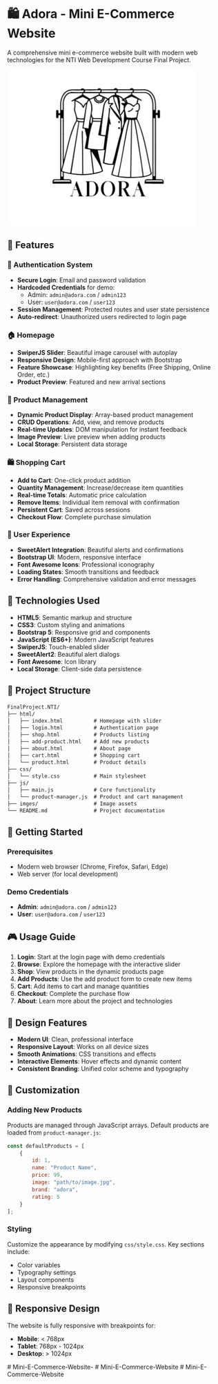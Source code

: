 # 🛍️ Adora - Mini E-Commerce Website

A comprehensive mini e-commerce website built with modern web technologies for the NTI Web Development Course Final Project.

![Adora Logo](imges/ADORA%20LOGO-preview.png)

## 🌟 Features

### 🔐 Authentication System
- **Secure Login**: Email and password validation
- **Hardcoded Credentials** for demo:
  - Admin: `admin@adora.com` / `admin123`
  - User: `user@adora.com` / `user123`
- **Session Management**: Protected routes and user state persistence
- **Auto-redirect**: Unauthorized users redirected to login page

### 🏠 Homepage
- **SwiperJS Slider**: Beautiful image carousel with autoplay
- **Responsive Design**: Mobile-first approach with Bootstrap
- **Feature Showcase**: Highlighting key benefits (Free Shipping, Online Order, etc.)
- **Product Preview**: Featured and new arrival sections

### 🛒 Product Management
- **Dynamic Product Display**: Array-based product management
- **CRUD Operations**: Add, view, and remove products
- **Real-time Updates**: DOM manipulation for instant feedback
- **Image Preview**: Live preview when adding products
- **Local Storage**: Persistent data storage

### 🛍️ Shopping Cart
- **Add to Cart**: One-click product addition
- **Quantity Management**: Increase/decrease item quantities
- **Real-time Totals**: Automatic price calculation
- **Remove Items**: Individual item removal with confirmation
- **Persistent Cart**: Saved across sessions
- **Checkout Flow**: Complete purchase simulation

### 📱 User Experience
- **SweetAlert Integration**: Beautiful alerts and confirmations
- **Bootstrap UI**: Modern, responsive interface
- **Font Awesome Icons**: Professional iconography
- **Loading States**: Smooth transitions and feedback
- **Error Handling**: Comprehensive validation and error messages

## 🚀 Technologies Used

- **HTML5**: Semantic markup and structure
- **CSS3**: Custom styling and animations
- **Bootstrap 5**: Responsive grid and components
- **JavaScript (ES6+)**: Modern JavaScript features
- **SwiperJS**: Touch-enabled slider
- **SweetAlert2**: Beautiful alert dialogs
- **Font Awesome**: Icon library
- **Local Storage**: Client-side data persistence

## 📁 Project Structure

```
FinalProject.NTI/
├── html/
│   ├── index.html          # Homepage with slider
│   ├── login.html          # Authentication page
│   ├── shop.html           # Products listing
│   ├── add-product.html    # Add new products
│   ├── about.html          # About page
│   ├── cart.html           # Shopping cart
│   └── product.html        # Product details
├── css/
│   └── style.css           # Main stylesheet
├── js/
│   ├── main.js             # Core functionality
│   └── product-manager.js  # Product and cart management
├── imges/                  # Image assets
└── README.md               # Project documentation
```

## 🎯 Getting Started

### Prerequisites
- Modern web browser (Chrome, Firefox, Safari, Edge)
- Web server (for local development)
 
### Demo Credentials
- **Admin**: `admin@adora.com` / `admin123`
- **User**: `user@adora.com` / `user123`

## 🎮 Usage Guide

1. **Login**: Start at the login page with demo credentials
2. **Browse**: Explore the homepage with the interactive slider
3. **Shop**: View products in the dynamic products page
4. **Add Products**: Use the add product form to create new items
5. **Cart**: Add items to cart and manage quantities
6. **Checkout**: Complete the purchase flow
7. **About**: Learn more about the project and technologies

## 🎨 Design Features

- **Modern UI**: Clean, professional interface
- **Responsive Layout**: Works on all device sizes
- **Smooth Animations**: CSS transitions and effects
- **Interactive Elements**: Hover effects and dynamic content
- **Consistent Branding**: Unified color scheme and typography

## 🔧 Customization

### Adding New Products
Products are managed through JavaScript arrays. Default products are loaded from `product-manager.js`:

```javascript
const defaultProducts = [
    {
        id: 1,
        name: "Product Name",
        price: 99,
        image: "path/to/image.jpg",
        brand: "adora",
        rating: 5
    }
];
```

### Styling
Customize the appearance by modifying `css/style.css`. Key sections include:
- Color variables
- Typography settings
- Layout components
- Responsive breakpoints

## 📱 Responsive Design

The website is fully responsive with breakpoints for:
- **Mobile**: < 768px
- **Tablet**: 768px - 1024px
- **Desktop**: > 1024px
 
 #   M i n i - E - C o m m e r c e - W e b s i t e - 
 
 #   M i n i - E - C o m m e r c e - W e b s i t e 
 
 #   M i n i - E - C o m m e r c e - W e b s i t e 
 
 
